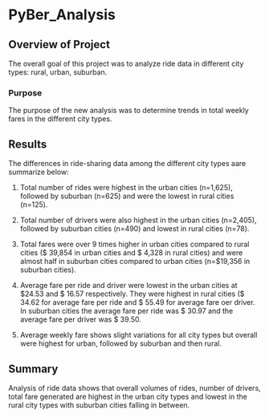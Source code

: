# PyBer_Analysis


## Overview of Project

The overall goal of this project was to analyze ride data in different city types: rural, urban, suburban. 

### Purpose

 The purpose of the new analysis was to determine trends in total weekly fares in the different city types. 
 

## Results

The differences in ride-sharing data among the different city types aare summarize below: 

1. Total number of rides were highest in the urban cities (n=1,625), followed by suburban (n=625) and were the lowest in rural cities (n=125).

2. Total number of drivers were also highest in the urban cities (n=2,405), followed by suburban cities (n=490) and lowest in rural cities (n=78).   

3. Total fares were over 9 times higher in urban cities compared to rural cities ($ 39,854 in urban cities and $ 4,328 in rural cities) and were almost half in suburban cities compared to urban cities (n=$19,356 in suburban cities).

4. Average fare per ride and driver were lowest in the urban cities at $24.53 and $ 16.57 respectively. They were highest in rural cities ($ 34.62 for average fare per ride and $ 55.49 for average fare oer driver. In suburban cities the average fare per ride was $ 30.97 and the average fare per driver was $ 39.50. 

5. Average weekly fare shows slight variations for all city types but overall were highest for urban, followed by suburban and then rural. 



## Summary

Analysis of ride data shows that overall volumes of rides, number of drivers, total fare generated are highest in the urban city types and lowest in the rural city types with suburban cities falling in between.
